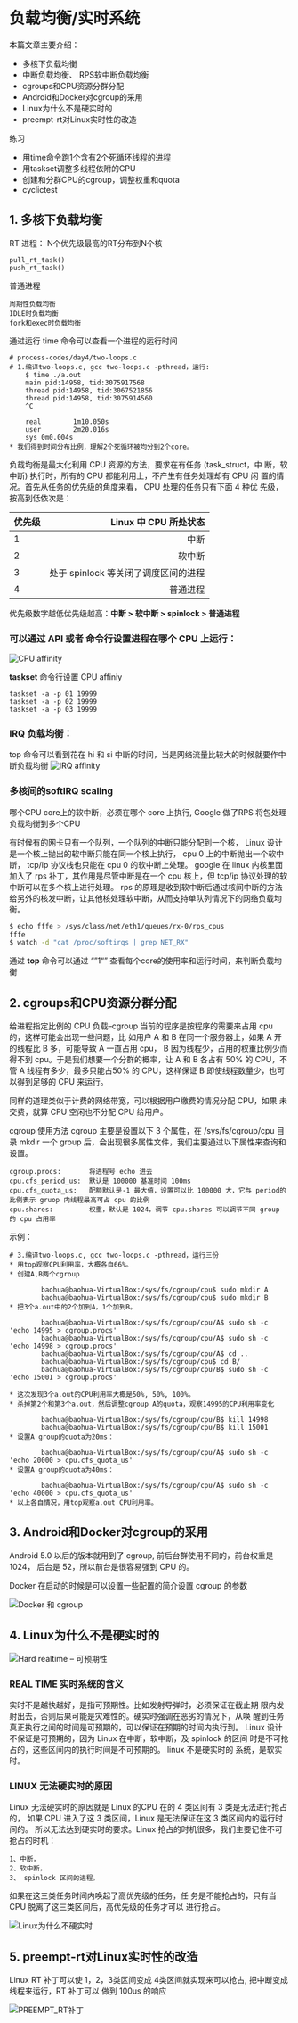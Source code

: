 # 负载均衡/实时系统

本篇文章主要介绍：

- 多核下负载均衡
- 中断负载均衡、 RPS软中断负载均衡
- cgroups和CPU资源分群分配
- Android和Docker对cgroup的采用
- Linux为什么不是硬实时的
- preempt-rt对Linux实时性的改造

练习

- 用time命令跑1个含有2个死循环线程的进程
- 用taskset调整多线程依附的CPU
- 创建和分群CPU的cgroup，调整权重和quota
- cyclictest

## 1. 多核下负载均衡

RT 进程： N个优先级最高的RT分布到N个核

    pull_rt_task()
    push_rt_task()

普通进程

    周期性负载均衡
    IDLE时负载均衡
    fork和exec时负载均衡

通过运行 time 命令可以查看一个进程的运行时间

    # process-codes/day4/two-loops.c
    # 1.编译two-loops.c, gcc two-loops.c -pthread，运行:
        $ time ./a.out
        main pid:14958, tid:3075917568
        thread pid:14958, tid:3067521856
        thread pid:14958, tid:3075914560
        ^C

        real        1m10.050s
        user        2m20.016s
        sys 0m0.004s
    * 我们得到时间分布比例，理解2个死循环被均分到2个core。

负载均衡是最大化利用 CPU 资源的方法，要求在有任务 (task_struct，中
断，软中断) 执行时，所有的 CPU 都能利用上，不产生有任务处理却有 CPU 闲
置的情况。首先从任务的优先级的角度来看， CPU 处理的任务只有下面 4 种优
先级，按高到低依次是：

| 优先级  | Linux 中 CPU 所处状态|
| ------ |-----:|
|1       | 中断 |
|2       | 软中断   |
|3       | 处于 spinlock 等关闭了调度区间的进程 |
|4       | 普通进程 |
优先级数字越低优先级越高：**中断 > 软中断 > spinlock > 普通进程**

### 可以通过 API 或者 命令行设置进程在哪个 CPU 上运行：

![CPU affinity][1]

**taskset** 命令行设置 CPU affiniy

    taskset -a -p 01 19999
    taskset -a -p 02 19999
    taskset -a -p 03 19999

### IRQ 负载均衡：

top 命令可以看到花在 hi 和 si 中断的时间，当是网络流量比较大的时候就要作中断负载均衡
![IRQ affinity][2]

### 多核间的softIRQ scaling

哪个CPU core上的软中断，必须在哪个 core 上执行, Google 做了RPS 将包处理负载均衡到多个CPU

有时候有的网卡只有一个队列，一个队列的中断只能分配到一个核， Linux
设计是一个核上抛出的软中断只能在同一个核上执行， cpu 0 上的中断抛出一个软中断， tcp/ip 协议栈也只能在 cpu 0 的软中断上处理。 google 在 linux 内核里面加入了 rps 补丁，其作用是尽管中断是在一个 cpu 核上，但 tcp/ip 协议处理的软中断可以在多个核上进行处理。 rps 的原理是收到软中断后通过核间中断的方法给另外的核发中断，让其他核处理软中断，从而支持单队列情况下的网络负载均衡。

```bash
$ echo fffe > /sys/class/net/eth1/queues/rx-0/rps_cpus
fffe
$ watch -d "cat /proc/softirqs | grep NET_RX"
```

通过 **top** 命令可以通过 “”1“” 查看每个core的使用率和运行时间，来判断负载均衡

## 2. cgroups和CPU资源分群分配

给进程指定比例的 CPU 负载–cgroup
当前的程序是按程序的需要来占用 cpu 的，这样可能会出现一些问题，比
如用户 A 和 B 在同一个服务器上，如果 A 开的线程比 B 多，可能导致 A 一直占用 cpu， B 因为线程少，占用的权重比例少而得不到 cpu。于是我们想要一个分群的概率，让 A 和 B 各占有 50% 的 CPU，不管 A 线程有多少，最多只能占50% 的 CPU，这样保证 B 即使线程数量少，也可以得到足够的 CPU 来运行。

同样的道理类似于计费的网络带宽，可以根据用户缴费的情况分配 CPU，如果
未交费，就算 CPU 空闲也不分配 CPU 给用户。

cgroup 使用方法 cgroup 主要是设置以下 3 个属性，在 /sys/fs/cgroup/cpu 目录 mkdir 一个 group 后，会出现很多属性文件，我们主要通过以下属性来查询和设置。

    cgroup.procs:       将进程号 echo 进去
    cpu.cfs_period_us:  默认是 100000 基准时间 100ms
    cpu.cfs_quota_us:   配额默认是-1 最大值，设置可以比 100000 大，它与 period的比例表示 gruop 内线程最高可占 cpu 的比例
    cpu.shares:         权重，默认是 1024，调节 cpu.shares 可以调节不同 group 的 cpu 占用率

示例：

    # 3.编译two-loops.c, gcc two-loops.c -pthread，运行三份
    * 用top观察CPU利用率，大概各自66%。
    * 创建A,B两个cgroup

            baohua@baohua-VirtualBox:/sys/fs/cgroup/cpu$ sudo mkdir A
            baohua@baohua-VirtualBox:/sys/fs/cgroup/cpu$ sudo mkdir B
    * 把3个a.out中的2个加到A，1个加到B。

            baohua@baohua-VirtualBox:/sys/fs/cgroup/cpu/A$ sudo sh -c 'echo 14995 > cgroup.procs'
            baohua@baohua-VirtualBox:/sys/fs/cgroup/cpu/A$ sudo sh -c 'echo 14998 > cgroup.procs'
            baohua@baohua-VirtualBox:/sys/fs/cgroup/cpu/A$ cd ..
            baohua@baohua-VirtualBox:/sys/fs/cgroup/cpu$ cd B/
            baohua@baohua-VirtualBox:/sys/fs/cgroup/cpu/B$ sudo sh -c 'echo 15001 > cgroup.procs'

    * 这次发现3个a.out的CPU利用率大概是50%, 50%, 100%。
    * 杀掉第2个和第3个a.out，然后调整cgroup A的quota，观察14995的CPU利用率变化

            baohua@baohua-VirtualBox:/sys/fs/cgroup/cpu/B$ kill 14998
            baohua@baohua-VirtualBox:/sys/fs/cgroup/cpu/B$ kill 15001
    * 设置A group的quota为20ms：

            baohua@baohua-VirtualBox:/sys/fs/cgroup/cpu/A$ sudo sh -c 'echo 20000 > cpu.cfs_quota_us'
    * 设置A group的quota为40ms：

            baohua@baohua-VirtualBox:/sys/fs/cgroup/cpu/A$ sudo sh -c 'echo 40000 > cpu.cfs_quota_us'
    * 以上各自情况，用top观察a.out CPU利用率。

## 3. Android和Docker对cgroup的采用

Android 5.0 以后的版本就用到了 cgroup, 前后台群使用不同的，前台权重是 1024， 后台是 52，所以前台是很容易强到 CPU 的。

Docker 在启动的时候是可以设置一些配置的简介设置 cgroup 的参数

![Docker 和 cgroup][4]

## 4. Linux为什么不是硬实时的

![Hard realtime – 可预期性][5]

### REAL TIME 实时系统的含义

实时不是越快越好，是指可预期性。比如发射导弹时，必须保证在截止期
限内发射出去，否则后果可能是灾难性的。硬实时强调在恶劣的情况下，从唤
醒到任务真正执行之间的时间是可预期的，可以保证在预期的时间内执行到。
Linux 设计不保证是可预期的，因为 Linux 在中断，软中断，及 spinlock 的区间
时是不可抢占的，这些区间内的执行时间是不可预期的。 linux 不是硬实时的
系统，是软实时。

### LINUX 无法硬实时的原因

Linux 无法硬实时的原因就是 Linux 的CPU 在的 4 类区间有 3 类是无法进行抢占的，
如果 CPU 进入了这 3 类区间，Linux 是无法保证在这 3 类区间内的运行时间的。
所以无法达到硬实时的要求。Linux 抢占的时机很多，我们主要记住不可抢占的时机：

    1、中断，
    2、软中断，
    3、 spinlock 区间的进程。
如果在这三类任务时间内唤起了高优先级的任务，任
务是不能抢占的，只有当 CPU 脱离了这三类区间后，高优先级的任务才可以
进行抢占。

![Linux为什么不硬实时][6]

## 5. preempt-rt对Linux实时性的改造

Linux RT 补丁可以使 1，2，3类区间变成 4类区间就实现来可以抢占,
把中断变成线程来运行，RT 补丁可以 做到 100us 的响应

![PREEMPT_RT补丁][7]

[1]: images/4_01.jpg "CPU affinity"
[2]: images/4_02.jpg "IRQ affinity"
[3]: images/4_03.jpg "多核RPS"
[4]: images/4_04.jpg "Docker 和 cgroup"
[5]: images/4_05.jpg "Hard realtime – 可预期性"
[6]: images/4_06.jpg "Linux为什么不硬实时"
[7]: images/4_07.jpg "PREEMPT_RT补丁"
